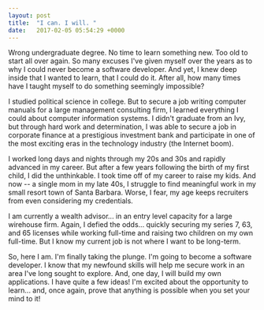 ```yaml
---
layout: post
title:  "I can. I will. "
date:   2017-02-05 05:54:29 +0000
---
```



Wrong undergraduate degree. No time to learn something new. Too old to start all over again. So many excuses I've given myself over the years as to why I could never become a software developer. And yet, I knew deep inside that I wanted to learn, that I could do it. After all, how many times have I taught myself to do something seemingly impossible? 

I studied political science in college. But to secure a job writing computer manuals for a large management consulting firm, I learned everything I could about computer information systems. I didn't graduate from an Ivy, but through hard work and determination, I was able to secure a job in corporate finance at a prestigious investment bank and participate in one of the most exciting eras in the technology industry (the Internet boom). 

I worked long days and nights through my 20s and 30s and rapidly advanced in my career. But after a few years following the birth of my first child, I did the unthinkable. I took time off of my career to raise my kids. And now -- a single mom in my late 40s, I struggle to find meaningful work in my small resort town of Santa Barbara. Worse, I fear, my age keeps recruiters from even considering my credentials. 

I am currently a wealth advisor... in an entry level capacity for a large wirehouse firm. Again, I defied the odds... quickly securing my series 7, 63, and 65 licenses while working full-time and raising two children on my own full-time. But I know my current job is not where I want to be long-term. 

So, here I am. I'm finally taking the plunge. I'm going to become a software developer. I know that my newfound skills will help me secure work in an area I've long sought to explore. And, one day, I will build my own applications. I have quite a few ideas! I'm excited about the opportunity to learn... and, once again, prove that anything is possible when you set your mind to it! 
